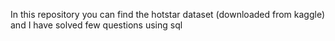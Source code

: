 In this repository you can find the hotstar dataset (downloaded from kaggle) and I have solved few questions using sql
